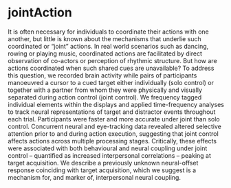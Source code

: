 # jointAction

It is often necessary for individuals to coordinate their actions with one another, but little is known about the mechanisms that underlie such coordinated or “joint” actions. In real world scenarios such as dancing, rowing or playing music, coordinated actions are facilitated by direct observation of co-actors or perception of rhythmic structure. But how are actions coordinated when such shared cues are unavailable? To address this question, we recorded brain activity while pairs of participants manoeuvred a cursor to a cued target either individually (solo control) or together with a partner from whom they were physically and visually separated during action control (joint control). We frequency tagged individual elements within the displays and applied time-frequency analyses to track neural representations of target and distractor events throughout each trial. Participants were faster and more accurate under joint than solo control. Concurrent neural and eye-tracking data revealed altered selective attention prior to and during action execution, suggesting that joint control affects actions across multiple processing stages. Critically, these effects were associated with both behavioural and neural coupling under joint control – quantified as increased interpersonal correlations – peaking at target acquisition. We describe a previously unknown neural-offset response coinciding with target acquisition, which we suggest is a mechanism for, and marker of, interpersonal neural coupling.

